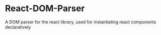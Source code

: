 # React-DOM-Parser
A DOM parser for the react library, used for instantiating react components declaratively
